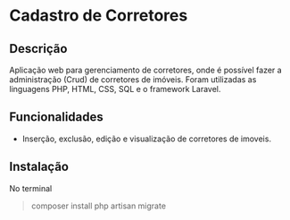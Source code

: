 # Cadastro de Corretores

## Descrição

Aplicação web para gerenciamento de corretores, onde é possível fazer a administração (Crud) de corretores de imóveis. Foram utilizadas as linguagens PHP, HTML, CSS, SQL e o framework Laravel.

## Funcionalidades

- Inserção, exclusão, edição e visualização de corretores de imoveis.

## Instalação
No terminal 

> composer install
> php artisan migrate
